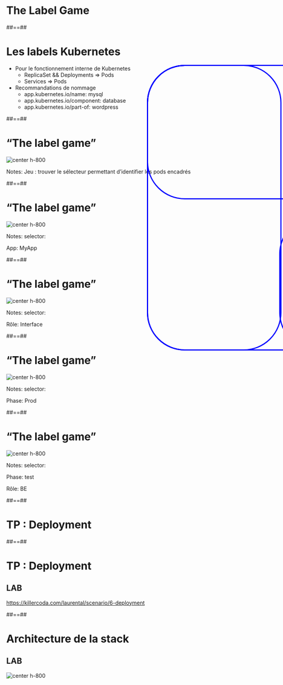 <!-- .slide: class="transition-bg-sfeir-3"-->

# The Label Game

##==##

<!-- .slide:-->

# Les labels Kubernetes

- Pour le fonctionnement interne de Kubernetes
  - ReplicaSet && Deployments ⇒ Pods
  - Services ⇒ Pods
- Recommandations de nommage
  - app.kubernetes.io/name: mysql
  - app.kubernetes.io/component: database
  - app.kubernetes.io/part-of: wordpress

##==##

<!-- .slide:-->

# “The label game”

![center h-800](./assets/images/label-game.png)

Notes:
Jeu : trouver le sélecteur permettant d’identifier les pods encadrés

##==##

<!-- .slide:-->

# “The label game”

![center h-800](./assets/images/label-game.png)

<div style="border:blue solid 3px; border-radius:100px; position:absolute; width:700px; height: 750px; top:250px; left: 600px;" ></div>

Notes:
selector:

App: MyApp

##==##

<!-- .slide:-->

# “The label game”

![center h-800](./assets/images/label-game.png)

<div style="border:blue solid 3px; border-radius:100px; position:absolute; width:350px; height: 750px; top:250px; left: 600px;" ></div>

Notes:
selector:

Rôle: Interface

##==##

<!-- .slide:-->

# “The label game”

![center h-800](./assets/images/label-game.png)

<div style="border:blue solid 3px; border-radius:100px; position:absolute; width:700px; height: 350px; top:250px; left: 600px;" ></div>

Notes:
selector:

Phase: Prod

##==##

<!-- .slide:-->

# “The label game”

![center h-800](./assets/images/label-game.png)

<div style="border:blue solid 3px; border-radius:100px; position:absolute; width:350px; height: 350px; top:650px; left: 950px;" ></div>

Notes:
selector:

Phase: test

Rôle: BE

##==##

<!-- .slide: class="transition-bg-sfeir-2"-->

# TP : Deployment

##==##

<!-- .slide: class="exercice"-->

# TP : Deployment

## LAB

https://killercoda.com/laurental/scenario/6-deployment

##==##

<!-- .slide: class="exercice"-->

# Architecture de la stack

## LAB

![center h-800](./assets/images/archi-tp-deployment.svg)